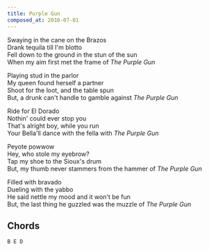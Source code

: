 ```yaml
---
title: Purple Gun
composed_at: 2016-07-01
---
```


Swaying in the cane on the Brazos  
Drank tequila till I'm blotto  
Fell down to the ground in the stun of the sun  
When my aim first met the frame of *The Purple Gun*  

Playing stud in the parlor  
My queen found herself a partner  
Shoot for the loot, and the table spun  
But, a drunk can't handle to gamble against *The Purple Gun*  

Ride for El Dorado  
Nothin' could ever stop you  
That's alright boy, while you run  
Your Bella'll dance with the fella with *The Purple Gun*  

Peyote powwow  
Hey, who stole my eyebrow?  
Tap my shoe to the Sioux's drum  
But, my thumb never stammers from the hammer of *The Purple Gun*  

Filled with bravado  
Dueling with the yabbo  
He said nettle my mood and it won't be fun  
But, the last thing he guzzled was the muzzle of *The Purple Gun*  

## Chords

```
B E D
```

